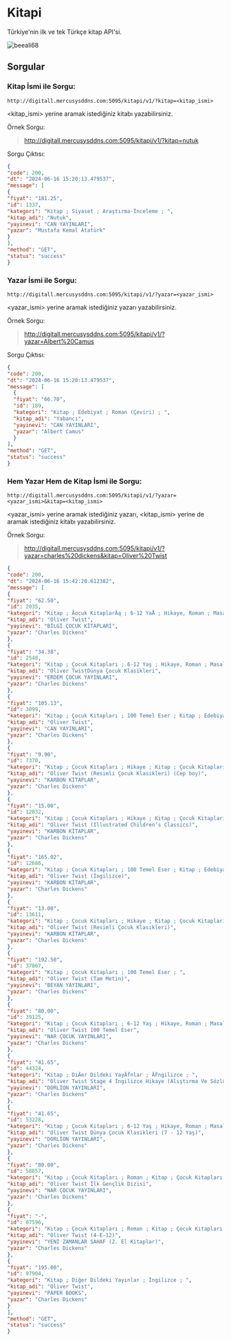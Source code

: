 # Kitapi
Türkiye'nin ilk ve tek Türkçe kitap API'si.

<p align="left"> <img src="https://komarev.com/ghpvc/?username=beeali68&label=Repository%20views&color=0e75b6&style=flat" alt="beeali68" /> </p>

## Sorgular
### Kitap İsmi ile Sorgu:

``http://digitall.mercusysddns.com:5095/kitapi/v1/?kitap=<kitap_ismi>``

<kitap_ismi> yerine aramak istediğiniz kitabı yazabilirsiniz.

Örnek Sorgu:

> http://digitall.mercusysddns.com:5095/kitapi/v1/?kitap=nutuk

Sorgu Çıktısı:

```json
{
"code": 200,
"dt": "2024-06-16 15:20:13.479537",
"message": [
{
"fiyat": "181.25",
"id": 1337,
"kategori": "Kitap ; Siyaset ; Araştırma-İnceleme ; ",
"kitap_adi": "Nutuk",
"yayinevi": "CAN YAYINLARI",
"yazar": "Mustafa Kemal Atatürk"
}
],
"method": "GET",
"status": "success"
}
```

### Yazar İsmi ile Sorgu:

``http://digitall.mercusysddns.com:5095/kitapi/v1/?yazar=<yazar_ismi>``

<yazar_ismi> yerine aramak istediğiniz yazarı yazabilirsiniz.

Örnek Sorgu:

> http://digitall.mercusysddns.com:5095/kitapi/v1/?yazar=Albert%20Camus

Sorgu Çıktısı:

```json
{
"code": 200,
"dt": "2024-06-16 15:20:13.479537",
"message": [
  {
  "fiyat": "66.70",
  "id": 189,
  "kategori": "Kitap ; Edebiyat ; Roman (Çeviri) ; ",
  "kitap_adi": "Yabancı",
  "yayinevi": "CAN YAYINLARI",
  "yazar": "Albert Camus"
  }
],
"method": "GET",
"status": "success"
}
```

### Hem Yazar Hem de Kitap İsmi ile Sorgu:

``http://digitall.mercusysddns.com:5095/kitapi/v1/?yazar=<yazar_ismi>&kitap=<kitap_ismi>``

<yazar_ismi> yerine aramak istediğiniz yazarı, <kitap_ismi> yerine de aramak istediğiniz kitabı yazabilirsiniz.

Örnek Sorgu:

> http://digitall.mercusysddns.com:5095/kitapi/v1/?yazar=charles%20dickens&kitap=Oliver%20Twist

```json
{
"code": 200,
"dt": "2024-06-16 15:42:20.612382",
"message": [
{
"fiyat": "62.50",
"id": 2035,
"kategori": "Kitap ; Ãocuk KitaplarÄą ; 6-12 YaÅ ; Hikaye, Roman ; Masal ; Kitap ; Ãocuk KitaplarÄą ; 12+ YaÅ ; Hikaye, Roman ; Masal ; Kitap ; Ãocuk KitaplarÄą ; 100 Temel Eser ; ",
"kitap_adi": "Oliver Twist",
"yayinevi": "BİLGİ ÇOCUK KİTAPLARI",
"yazar": "Charles Dickens"
},
{
"fiyat": "34.38",
"id": 2548,
"kategori": "Kitap ; Çocuk Kitapları ; 6-12 Yaş ; Hikaye, Roman ; Masal ; Kitap ; Çocuk Kitapları ; 12+ Yaş ; Hikaye, Roman ; Masal ; Kitap ; Çocuk Kitapları ; 100 Temel Eser ; ",
"kitap_adi": "Oliver TwistDünya Çocuk Klasikleri",
"yayinevi": "ERDEM ÇOCUK YAYINLARI",
"yazar": "Charles Dickens"
},
{
"fiyat": "105.13",
"id": 3099,
"kategori": "Kitap ; Çocuk Kitapları ; 100 Temel Eser ; Kitap ; Edebiyat ; Roman (Çeviri) ; ",
"kitap_adi": "Oliver Twist",
"yayinevi": "CAN YAYINLARI",
"yazar": "Charles Dickens"
},
{
"fiyat": "9.90",
"id": 7370,
"kategori": "Kitap ; Çocuk Kitapları ; Hikaye ; Kitap ; Çocuk Kitapları ; 100 Temel Eser ; ",
"kitap_adi": "Oliver Twist (Resimli Çocuk Klasikleri) (Cep boy)",
"yayinevi": "KARBON KİTAPLAR",
"yazar": "Charles Dickens"
},
{
"fiyat": "15.00",
"id": 12032,
"kategori": "Kitap ; Çocuk Kitapları ; Hikaye ; Kitap ; Çocuk Kitapları ; 100 Temel Eser ; ",
"kitap_adi": "Oliver Twist (Illustrated Children’s Classics)",
"yayinevi": "KARBON KİTAPLAR",
"yazar": "Charles Dickens"
},
{
"fiyat": "165.02",
"id": 12686,
"kategori": "Kitap ; Çocuk Kitapları ; 100 Temel Eser ; Kitap ; Edebiyat ; Roman (Çeviri) ; ",
"kitap_adi": "Oliver Twist (İngilizce)",
"yayinevi": "KARBON KİTAPLAR",
"yazar": "Charles Dickens"
},
{
"fiyat": "13.00",
"id": 13611,
"kategori": "Kitap ; Çocuk Kitapları ; Hikaye ; Kitap ; Çocuk Kitapları ; 100 Temel Eser ; ",
"kitap_adi": "Oliver Twist (Resimli Çocuk Klasikleri)",
"yayinevi": "KARBON KİTAPLAR",
"yazar": "Charles Dickens"
},
{
"fiyat": "192.50",
"id": 37867,
"kategori": "Kitap ; Çocuk Kitapları ; 100 Temel Eser ; ",
"kitap_adi": "Oliver Twist (Tam Metin)",
"yayinevi": "BEYAN YAYINLARI",
"yazar": "Charles Dickens"
},
{
"fiyat": "80.00",
"id": 39125,
"kategori": "Kitap ; Çocuk Kitapları ; 6-12 Yaş ; Hikaye, Roman ; Masal ; Kitap ; Çocuk Kitapları ; 100 Temel Eser ; ",
"kitap_adi": "Oliver Twist 100 Temel Eser",
"yayinevi": "NAR ÇOCUK YAYINLARI",
"yazar": "Charles Dickens"
},
{
"fiyat": "41.65",
"id": 44324,
"kategori": "Kitap ; DiÄer Dildeki YayÄḟnlar ; ÄḞngilizce ; ",
"kitap_adi": "Oliver Twist Stage 4 İngilizce Hikaye (Alıştırma Ve Sözlük İlaveli)",
"yayinevi": "DORLİON YAYINLARI",
"yazar": "Charles Dickens"
},
{
"fiyat": "41.65",
"id": 53228,
"kategori": "Kitap ; Çocuk Kitapları ; 6-12 Yaş ; Hikaye, Roman ; Masal ; Kitap ; Çocuk Kitapları ; 100 Temel Eser ; ",
"kitap_adi": "Oliver Twist Dünya Çocuk Klasikleri (7 - 12 Yaş)",
"yayinevi": "DORLİON YAYINLARI",
"yazar": "Charles Dickens"
},
{
"fiyat": "80.00",
"id": 58857,
"kategori": "Kitap ; Çocuk Kitapları ; Roman ; Kitap ; Çocuk Kitapları ; 100 Temel Eser ; ",
"kitap_adi": "Oliver Twist İlk Gençlik Dizisi",
"yayinevi": "NAR ÇOCUK YAYINLARI",
"yazar": "Charles Dickens"
},
{
"fiyat": "-",
"id": 87596,
"kategori": "Kitap ; Çocuk Kitapları ; Roman ; Kitap ; Çocuk Kitapları ; 100 Temel Eser ; ",
"kitap_adi": "Oliver Twist (4-E-12)",
"yayinevi": "YENİ ZAMANLAR SAHAF (2. El Kitaplar)",
"yazar": "Charles Dickens"
},
{
"fiyat": "195.00",
"id": 97904,
"kategori": "Kitap ; Diğer Dildeki Yayınlar ; İngilizce ; ",
"kitap_adi": "Oliver Twist",
"yayinevi": "PAPER BOOKS",
"yazar": "Charles Dickens"
}
],
"method": "GET",
"status": "success"
}
```
